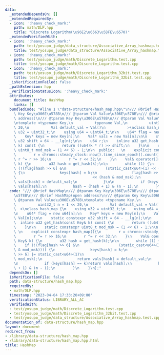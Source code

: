 ```yaml
---
data:
  _extendedDependsOn: []
  _extendedRequiredBy:
  - icon: ':heavy_check_mark:'
    path: math/DLP.hpp
    title: "Discrete Logarithm(\u96E2\u6563\u5BFE\u6570)"
  _extendedVerifiedWith:
  - icon: ':heavy_check_mark:'
    path: test/yosupo_judge/data_structure/Associative_Array_hashmap.test.cpp
    title: test/yosupo_judge/data_structure/Associative_Array_hashmap.test.cpp
  - icon: ':heavy_check_mark:'
    path: test/yosupo_judge/math/Discrete_Logarithm.test.cpp
    title: test/yosupo_judge/math/Discrete_Logarithm.test.cpp
  - icon: ':heavy_check_mark:'
    path: test/yosupo_judge/math/Discrete_Logarithm_32bit.test.cpp
    title: test/yosupo_judge/math/Discrete_Logarithm_32bit.test.cpp
  _isVerificationFailed: false
  _pathExtension: hpp
  _verificationStatusIcon: ':heavy_check_mark:'
  attributes:
    document_title: HashMap
    links: []
  bundledCode: "#line 1 \"data-structure/hash_map.hpp\"\n/// @brief HashMap\n/// @tparam\
    \ Key Key\u306E\u578B\n/// @tparam Val Value\u306E\u578B\n/// @brief HashMap(open\
    \ address)\n/// @tparam Key Key\u306E\u578B\n/// @tparam Val Value\u306E\u578B\
    \ntemplate <typename Key,\n          typename Val,\n          uint32_t n = 1 <<\
    \ 20,\n          Val default_val = Val()\n          >\nclass hash_map {\n    using\
    \ u32 = uint32_t;\n    using u64 = uint64_t;\n\n    u64* flag = new u64[n];\n\
    \    Key* keys = new Key[n];\n    Val* vals = new Val[n];\n\n    static constexpr\
    \ u32 shift = 64 - __lg(n);\n\n    u64 r;\n    inline u32 get_hash(const Key&\
    \ k) const {\n        return ((u64)k * r) >> shift;\n    }\n\n    static constexpr\
    \ uint8_t mod_msk = (1 << 6) - 1;\n\n  public:   \n    explicit constexpr hash_map(){\n\
    \        r = chrono::steady_clock::now().time_since_epoch().count();\n       \
    \ r ^= r >> 16;\n        r ^= r << 32;\n    }\n    Val& operator[](const Key&\
    \ k) {\n        u32 hash = get_hash(k);\n\n        while (1) {\n            if\
    \ (!(flag[hash >> 6] &\n                  (static_cast<u64>(1) << (hash & mod_msk))))\
    \ {\n                keys[hash] = k;\n                flag[hash >> 6] |= static_cast<u64>(1)\n\
    \                                   << (hash & mod_msk);\n                return\
    \ vals[hash] = default_val;\n            }\n\n            if (keys[hash] == k)return\
    \ vals[hash];\n            hash = (hash + 1) & (n - 1);\n        }\n    }\n};\n"
  code: "/// @brief HashMap\n/// @tparam Key Key\u306E\u578B\n/// @tparam Val Value\u306E\
    \u578B\n/// @brief HashMap(open address)\n/// @tparam Key Key\u306E\u578B\n///\
    \ @tparam Val Value\u306E\u578B\ntemplate <typename Key,\n          typename Val,\n\
    \          uint32_t n = 1 << 20,\n          Val default_val = Val()\n        \
    \  >\nclass hash_map {\n    using u32 = uint32_t;\n    using u64 = uint64_t;\n\
    \n    u64* flag = new u64[n];\n    Key* keys = new Key[n];\n    Val* vals = new\
    \ Val[n];\n\n    static constexpr u32 shift = 64 - __lg(n);\n\n    u64 r;\n  \
    \  inline u32 get_hash(const Key& k) const {\n        return ((u64)k * r) >> shift;\n\
    \    }\n\n    static constexpr uint8_t mod_msk = (1 << 6) - 1;\n\n  public:  \
    \ \n    explicit constexpr hash_map(){\n        r = chrono::steady_clock::now().time_since_epoch().count();\n\
    \        r ^= r >> 16;\n        r ^= r << 32;\n    }\n    Val& operator[](const\
    \ Key& k) {\n        u32 hash = get_hash(k);\n\n        while (1) {\n        \
    \    if (!(flag[hash >> 6] &\n                  (static_cast<u64>(1) << (hash\
    \ & mod_msk)))) {\n                keys[hash] = k;\n                flag[hash\
    \ >> 6] |= static_cast<u64>(1)\n                                   << (hash &\
    \ mod_msk);\n                return vals[hash] = default_val;\n            }\n\
    \n            if (keys[hash] == k)return vals[hash];\n            hash = (hash\
    \ + 1) & (n - 1);\n        }\n    }\n};"
  dependsOn: []
  isVerificationFile: false
  path: data-structure/hash_map.hpp
  requiredBy:
  - math/DLP.hpp
  timestamp: '2023-04-04 17:33:20+09:00'
  verificationStatus: LIBRARY_ALL_AC
  verifiedWith:
  - test/yosupo_judge/math/Discrete_Logarithm.test.cpp
  - test/yosupo_judge/math/Discrete_Logarithm_32bit.test.cpp
  - test/yosupo_judge/data_structure/Associative_Array_hashmap.test.cpp
documentation_of: data-structure/hash_map.hpp
layout: document
redirect_from:
- /library/data-structure/hash_map.hpp
- /library/data-structure/hash_map.hpp.html
title: HashMap
---
```


